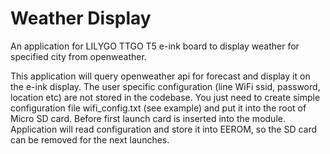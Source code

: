 # Weather Display
An application for LILYGO TTGO T5 e-ink board to display weather for specified city from openweather.

This application will query openweather api for forecast and display it on the e-ink display.
The user specific configuration (line WiFi ssid, password, location etc) are not stored in the codebase. You just need to create simple configuration file wifi_config.txt (see example) and put it into the root of Micro SD card. Before first launch card is inserted into the module. 
Application will read configuration and store it into EEROM, so the SD card can be removed for the next launches.

